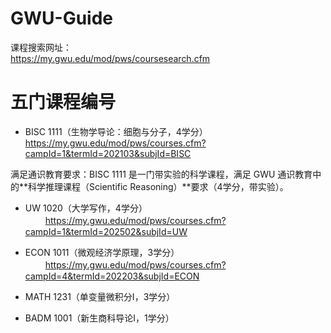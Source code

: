 # GWU-Guide

课程搜索网址：  
https://my.gwu.edu/mod/pws/coursesearch.cfm  

# 五门课程编号  
  
- BISC 1111（生物学导论：细胞与分子，4学分）  
https://my.gwu.edu/mod/pws/courses.cfm?campId=1&termId=202103&subjId=BISC  
   
 满足通识教育要求：BISC 1111 是一门带实验的科学课程，满足 GWU 通识教育中的**科学推理课程（Scientific Reasoning）**要求（4学分，带实验）。  

- UW 1020（大学写作，4学分）   
　　
https://my.gwu.edu/mod/pws/courses.cfm?campId=1&termId=202502&subjId=UW  

- ECON 1011（微观经济学原理，3学分） 　　  
　　
https://my.gwu.edu/mod/pws/courses.cfm?campId=4&termId=202203&subjId=ECON    

- MATH 1231（单变量微积分I，3学分） 　  　
　　
- BADM 1001（新生商科导论I，1学分）  

